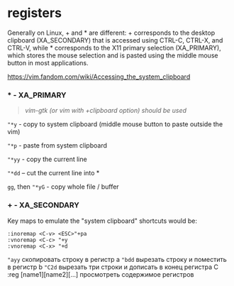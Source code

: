 registers
=========

Generally on Linux, + and * are different: + corresponds to the desktop clipboard (XA_SECONDARY) that is accessed using CTRL-C, CTRL-X, and CTRL-V, while * corresponds to the X11 primary selection (XA_PRIMARY), which stores the mouse selection and is pasted using the middle mouse button in most applications.

https://vim.fandom.com/wiki/Accessing_the_system_clipboard

### \* - XA_PRIMARY
> *vim-gtk (or vim with +clipboard option) should be used*
 
`"*y` -  copy to system clipboard (middle mouse button to paste outside the vim)

`"*p` - paste from system clipboard

`"*yy` - copy the current line

`"*dd` – cut the current line into *

`gg`, then `"*yG` - copy whole file / buffer

### \+ - XA_SECONDARY
Key maps to emulate the "system clipboard" shortcuts would be: 

    :inoremap <C-v> <ESC>"+pa
    :vnoremap <C-c> "+y
    :vnoremap <C-x> "+d


`"ayy`                      скопировать строку в регистр a
`"bdd`                      вырезать строку и поместить в регистр b
`"С2d`                      вырезать три строки и дописать в конец регистра C
:reg [name1][name2][...]  просмотреть содержимое регистров